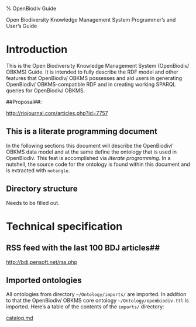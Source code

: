 % OpenBiodiv Guide

Open Biodiversity Knowledge Management System Programmer’s and User’s Guide

# Introduction

This is the Open Biodiversity Knowledge Management System (OpenBiodiv/ OBKMS) Guide. It is intended to fully describe the RDF model and other features that OpenBiodiv/ OBKMS possesses and aid users in generating OpenBiodiv/ OBKMS-compatible RDF and in creating working SPARQL queries for OpenBiodiv/ OBKMS.

##Proposal##:

http://riojournal.com/articles.php?id=7757

## This is a literate programming document

In the following sections this document will describe the OpenBiodiv/ OBKMS data model and at the same define the ontology that is used in OpenBiodiv. This feat is accomplished via *literate programming*. In a nutshell, the source code for the ontology is found within this document and is extracted with `notangle`.

## Directory structure

Needs to be filled out.

# Technical specification

## RSS feed with the last 100 BDJ articles##

 http://bdj.pensoft.net/rss.php
 
## Imported ontologies

All ontologies from directory `~/Ontology/imports/` are imported. In addition to that the OpenBiodiv/ OBKMS core ontology `~/Ontology/openbiodiv.ttl` is imported. Here’s a table of the contents of the `imports/` directory:

[catalog.md](Ontology/imports/Catalog.md)




